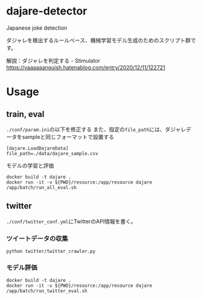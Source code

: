 # dajare-detector
Japanese joke detection

ダジャレを検出するルールベース、機械学習モデル生成のためのスクリプト群です。

解説：ダジャレを判定する - Stimulator https://vaaaaaanquish.hatenablog.com/entry/2020/12/11/122721

# Usage

## train, eval

`./conf/param.ini`の以下を修正する
また、指定の`file_path`には、ダジャレデータをsampleと同じフォーマットで設置する
```
[dajare.LoadDajareData]
file_path=./data/dajare_sample.csv
```

モデルの学習と評価
```
docker build -t dajare .
docker run -it -v ${PWD}/resource:/app/resource dajare /app/batch/run_all_eval.sh
```

## twitter
`./conf/twitter_conf.yml`にTwitterのAPI情報を書く。

### ツイートデータの収集
```
python twitter/twitter_crawler.py
```

### モデル評価
```
docker build -t dajare .
docker run -it -v ${PWD}/resource:/app/resource dajare /app/batch/run_twitter_eval.sh
```
